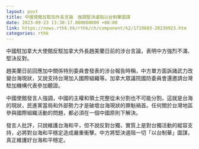 ```yaml
---
layout: post
title: 中國使館反駁加外長言論　強調堅決遏阻以台制華圖謀
date: 2023-09-23 13:30:17.000000000 +08:00
link: https://news.rthk.hk/rthk/ch/component/k2/1719683-20230923.htm
categories: rthk
---
```


中國駐加拿大大使館反駁加拿大外長趙美蘭日前的涉台言論，表明中方強烈不滿、堅決反對。

趙美蘭日前回應加中關係特別委員會發表的涉台報告時稱，中方單方面訴諸武力改變台海現狀，又說支持台灣加入國際組織等。加拿大眾議院國防委員會還邀請台灣駐加機構代表參加聽證。

中國使館發言人強調，中國的主權和領土完整從未分割也不可能分割，這就是台海的現狀，民進黨當局和外部勢力才是破壞台海現狀的罪魁禍首。任何關於台灣地區參與國際組織活動的問題，都必須在一個中國原則下解決。

發言人批評，只說維護台海和平，但不說反對台獨，實質上是對台獨活動的縱容支持，必將對台海和平穩定造成嚴重衝擊。中方將堅決遏阻一切「以台制華」圖謀，真正維護好台海和平穩定。
